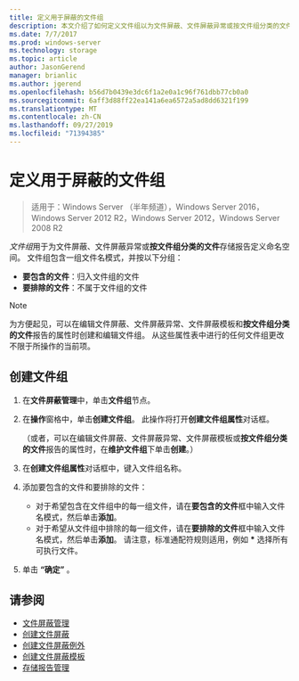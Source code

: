 ```yaml
---
title: 定义用于屏蔽的文件组
description: 本文介绍了如何定义文件组以为文件屏蔽、文件屏蔽异常或按文件组分类的文件存储报告创建命名空间
ms.date: 7/7/2017
ms.prod: windows-server
ms.technology: storage
ms.topic: article
author: JasonGerend
manager: brianlic
ms.author: jgerend
ms.openlocfilehash: b56d7b0439e3dc6f1a2e0a1c96f761dbb77cb0a0
ms.sourcegitcommit: 6aff3d88ff22ea141a6ea6572a5ad8dd6321f199
ms.translationtype: MT
ms.contentlocale: zh-CN
ms.lasthandoff: 09/27/2019
ms.locfileid: "71394385"
---
```

# <a name="define-file-groups-for-screening"></a>定义用于屏蔽的文件组

> 适用于：Windows Server （半年频道），Windows Server 2016，Windows Server 2012 R2，Windows Server 2012，Windows Server 2008 R2

*文件组*用于为文件屏蔽、文件屏蔽异常或**按文件组分类的文件**存储报告定义命名空间。 文件组包含一组文件名模式，并按以下分组：

-   **要包含的文件**：归入文件组的文件
-   **要排除的文件**：不属于文件组的文件

> [!Note]
> 为方便起见，可以在编辑文件屏蔽、文件屏蔽异常、文件屏蔽模板和**按文件组分类的文件**报告的属性时创建和编辑文件组。 从这些属性表中进行的任何文件组更改不限于所操作的当前项。

## <a name="to-create-a-file-group"></a>创建文件组

1.  在**文件屏蔽管理**中，单击**文件组**节点。

2.  在**操作**窗格中，单击**创建文件组**。 此操作将打开**创建文件组属性**对话框。

    （或者，可以在编辑文件屏蔽、文件屏蔽异常、文件屏蔽模板或**按文件组分类的文件**报告的属性时，在**维护文件组**下单击**创建**。）

3.  在**创建文件组属性**对话框中，键入文件组名称。

4.  添加要包含的文件和要排除的文件：

    -   对于希望包含在文件组中的每一组文件，请在**要包含的文件**框中输入文件名模式，然后单击**添加**。
    -   对于希望从文件组中排除的每一组文件，请在**要排除的文件**框中输入文件名模式，然后单击**添加**。
        请注意，标准通配符规则适用，例如 **\*** 选择所有可执行文件。

5.  单击 **“确定”** 。

## <a name="see-also"></a>请参阅

-   [文件屏蔽管理](file-screening-management.md)
-   [创建文件屏蔽](create-file-screen.md)
-   [创建文件屏蔽例外](create-file-screen-exception.md)
-   [创建文件屏蔽模板](create-file-screen-template.md)
-   [存储报告管理](storage-reports-management.md)


